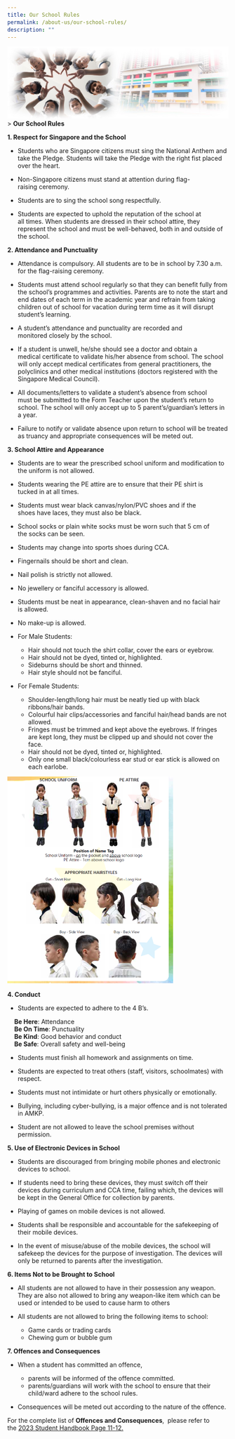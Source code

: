 ```yaml
---
title: Our School Rules
permalink: /about-us/our-school-rules/
description: ""
---
```

![Sub-banner](/images/sub%20banner.jpg)
&gt; **Our School Rules**

**1. Respect for Singapore and the School**


*   Students who are Singapore citizens must sing the National Anthem&nbsp;and take the Pledge. Students will take the Pledge with the right fist placed over the heart.

  

*   Non-Singapore citizens must stand at attention during flag-raising&nbsp;ceremony.

  

*   Students are to sing the school song respectfully.

  

*   Students are expected to uphold the reputation of the school at all&nbsp;times. When students are dressed in their school attire, they represent the school and must be well-behaved, both in and outside of the school.

  

**2. Attendance and Punctuality**

*   Attendance is compulsory. All students are to be in school by 7.30 a.m. for&nbsp;the flag-raising ceremony.

  

*   Students must attend school regularly so that they can benefit fully&nbsp;from the school’s programmes and activities. Parents are to note the start and end dates of each term in the academic year and refrain from taking children out of school for vacation during term time as it will disrupt student’s learning.

  

*   A student’s attendance and punctuality are recorded and monitored&nbsp;closely by the school.

  

*   If a student is unwell, he/she should see a doctor and obtain a medical&nbsp;certificate to validate his/her absence from school. The school will only accept medical certificates from general practitioners, the polyclinics and other medical institutions (doctors registered with the Singapore Medical Council).

  

*   All documents/letters to validate a student’s absence from school must&nbsp;be submitted to the Form Teacher upon the student’s return to school. The school will only accept up to 5 parent’s/guardian’s letters in a year.

  

*   Failure to notify or validate absence upon return to school will be&nbsp;treated as truancy and appropriate consequences will be meted out.

  

**3. School Attire and Appearance**

*   Students are to wear the prescribed school uniform and modification to the uniform is not allowed.  
    

  

*   Students wearing the PE attire are to ensure that their PE shirt is tucked&nbsp;in at all times.

  

*   Students must wear black canvas/nylon/PVC shoes and if the shoes&nbsp;have laces, they must also be black.

  

*   School socks or plain white socks must be worn such that 5 cm of the&nbsp;socks can be seen.

  

*   Students may change into sports shoes during CCA.

  

*   Fingernails should be short and clean.

  

*   Nail polish is strictly not allowed.

  

*   No jewellery or fanciful accessory is allowed.

  

*   Students must be neat in appearance, clean-shaven and no facial hair is&nbsp;allowed.

  

*   No make-up is allowed.

  

*   For Male Students:

    *   Hair should not touch the shirt collar, cover the ears or eyebrow.
    *   Hair should not be dyed, tinted or, highlighted.
    *   Sideburns should be short and thinned.
    *   Hair style should not be fanciful.

  

*   For Female Students:

    *   Shoulder-length/long hair must be neatly tied up with black ribbons/hair bands.
    *   Colourful hair clips/accessories and fanciful hair/head bands are not allowed.
    *   Fringes must be trimmed and kept above the eyebrows. If fringes are&nbsp;kept long, they must be clipped up and should not cover the face.
    *   Hair should not be dyed, tinted or, highlighted.
    *   Only one small black/colourless ear stud or ear stick is allowed on each earlobe.


<img src="/images/About%20Us/Our%20School%20Rules.png" style="width:75%">


**4. Conduct**

*   Students are expected to adhere to the 4 B’s.

&nbsp; &nbsp; **Be Here**: Attendance  
&nbsp; &nbsp; **Be On Time**: Punctuality  
&nbsp; &nbsp; **Be Kind**: Good behavior and conduct  
&nbsp; &nbsp; **Be Safe**: Overall safety and well-being

*   Students must finish all homework and assignments on time.

  

*   Students are expected to treat others (staff, visitors, schoolmates) with respect.

  

*   Students must not intimidate or hurt others physically or emotionally.

  

*   Bullying, including cyber-bullying, is a major offence and is not tolerated in AMKP.&nbsp;

  

*   Student are not allowed to leave the school premises without permission.


**5. Use of Electronic Devices in School**

*   Students are discouraged from bringing mobile phones and electronic devices to school.

  

*   If students need to bring these devices, they must switch off their devices during curriculum and CCA time, failing which, the devices will be kept in the General Office for collection by parents.

  

*   Playing of games on mobile devices is not allowed.

  

*   Students shall be responsible and accountable for the safekeeping of their mobile devices.

  

*   In the event of misuse/abuse of the mobile devices, the school will safekeep the devices for the purpose of investigation. The devices will only be returned to parents after the investigation.


**6. Items Not to be Brought to School**

*   All students are not allowed to have in their possession any weapon. They are also not allowed to bring any weapon-like item which can be used or intended to be used to cause harm to others

  

*   All students are not allowed to bring the following items to school:

    *   Game cards or trading cards
    *   Chewing gum or bubble gum

**7. Offences and Consequences**

*   When a student has committed an offence,&nbsp;

    *   parents will be informed of the offence committed.
    *   parents/guardians will work with the school to ensure that their child/ward adhere to the school rules.

  

*   Consequences will be meted out according to the nature of the offence.

For the complete list of&nbsp;**Offences and Consequences**,&nbsp;
please refer to the&nbsp;<u>2023 Student Handbook Page 11-12.</u>